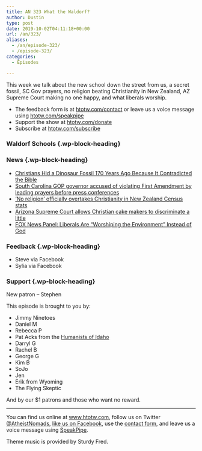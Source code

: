 ```yaml
---
title: AN 323 What the Waldorf?
author: Dustin
type: post
date: 2019-10-02T04:11:18+00:00
url: /an/323/
aliases:
  - /an/episode-323/
  - /episode-323/
categories:
  - Episodes

---
```

<div id="buzzsprout-player-10552786"></div><script src="https://www.buzzsprout.com/1983601/10552786-323-what-the-waldorf.js?container_id=buzzsprout-player-10552786&player=small" type="text/javascript" charset="utf-8"></script>

This week we talk about the new school down the street from us, a secret fossil, SC Gov prayers, no religion beating Christianity in New Zealand, AZ Supreme Court making no one happy, and what liberals worship.

<!--more-->

 * The feedback form is at [htotw.com/contact](https://htotw.com/contact) or leave us a voice message using <a href="https://htotw.com/speakpipe" target="_blank" rel="noopener noreferrer">htotw.com/speakpipe</a>
 * Support the show at <a href="https://htotw.com/donate" target="_blank" rel="noopener noreferrer">htotw.com/donate</a>
 * Subscribe at <a href="https://htotw.com/subscribe" target="_blank" rel="noopener noreferrer">htotw.com/subscribe</a>

### Waldorf Schools {.wp-block-heading}

### News {.wp-block-heading}

  * [Christians Hid a Dinosaur Fossil 170 Years Ago Because It Contradicted the Bible][1]
  * [South Carolina GOP governor accused of violating First Amendment by leading prayers before press conferences][2]
  * [‘No religion’ officially overtakes Christianity in New Zealand Census stats][3]
  * [Arizona Supreme Court allows Christian cake makers to discriminate a little][4]
  * [FOX News Panel: Liberals Are “Worshiping the Environment” Instead of God][5]

### Feedback {.wp-block-heading}

  * Steve via Facebook
  * Sylia via Facebook

### Support {.wp-block-heading}

New patron &#8211; Stephen

This episode is brought to you by:

  * Jimmy Ninetoes
  * Daniel M
  * Rebecca P
  * Pat Acks from the <a href="https://www.humanistsofidaho.org" target="_blank" rel="noopener noreferrer">Humanists of Idaho</a>
  * Darryl G
  * Rachel B
  * George G
  * Kim B
  * SoJo
  * Jen
  * Erik from Wyoming
  * The Flying Skeptic

And by our $1 patrons and those who want no reward.

<hr class="wp-block-separator" />

You can find us online at <a href="https://www.htotw.com/" target="_blank" rel="noopener noreferrer">www.htotw.com</a>, follow us on Twitter <a href="https://htotw.com/twitter" target="_blank" rel="noopener noreferrer">@AtheistNomads</a>, <a href="https://htotw.com/facebook" target="_blank" rel="noopener noreferrer">like us on Facebook</a>, use the [contact form](https://htotw.com/contact), and leave us a voice message using <a href="https://htotw.com/speakpipe" target="_blank" rel="noopener noreferrer">SpeakPipe</a>.

Theme music is provided by Sturdy Fred.

 [1]: https://friendlyatheist.patheos.com/2019/09/27/christians-hid-a-dinosaur-fossil-170-years-ago-because-it-contradicted-the-bible/
 [2]: https://thehill.com/homenews/state-watch/463214-south-carolina-gop-governor-accused-of-violating-first-amendment-by
 [3]: https://www.tvnz.co.nz/one-news/new-zealand/no-religion-officially-overtakes-christianity-in-new-zealand-census-stats
 [4]: https://religionnews.com/2019/09/23/arizona-supreme-court-gives-christian-artists-a-lot-less-than-they-asked-for/
 [5]: https://friendlyatheist.patheos.com/2019/09/22/fox-news-panel-liberals-are-worshipping-the-environment-instead-of-god/